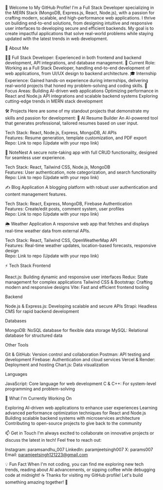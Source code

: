 👋 Welcome to My GitHub Profile!
I'm a Full Stack Developer specializing in the MERN Stack (MongoDB, Express.js, React, Node.js), with a passion for crafting modern, scalable, and high-performance web applications. I thrive on building end-to-end solutions, from designing intuitive and responsive user interfaces to developing secure and efficient backends. My goal is to create impactful applications that solve real-world problems while staying updated with the latest trends in web development.

🚀 About Me

👨‍💻 Full Stack Developer: Experienced in both frontend and backend development, API integrations, and database management.
💼 Current Role: Working as a Full Stack Developer, handling end-to-end development of web applications, from UI/UX design to backend architecture.
🎓 Internship Experience: Gained hands-on experience during internships, delivering real-world projects that honed my problem-solving and coding skills.
🌟 Focus Areas:
Building AI-driven web applications
Optimizing performance in React and Node.js
API integrations and scalable backend systems
Exploring cutting-edge trends in MERN stack development




🛠 Projects
Here are some of my standout projects that demonstrate my skills and passion for development:
🤖 AI Resume Builder
An AI-powered tool that generates professional, tailored resumes based on user input.  

Tech Stack: React, Node.js, Express, MongoDB, AI APIs  
Features: Resume generation, template customization, and PDF export  
Repo: Link to repo (Update with your repo link)

📒 NoteNest
A secure note-taking app with full CRUD functionality, designed for seamless user experience.  

Tech Stack: React, Tailwind CSS, Node.js, MongoDB  
Features: User authentication, note categorization, and search functionality  
Repo: Link to repo (Update with your repo link)

✍️ Blog Application
A blogging platform with robust user authentication and content management features.  

Tech Stack: React, Express, MongoDB, Firebase Authentication  
Features: Create/edit posts, comment system, user profiles  
Repo: Link to repo (Update with your repo link)

🌦 Weather Application
A responsive web app that fetches and displays real-time weather data from external APIs.  

Tech Stack: React, Tailwind CSS, OpenWeatherMap API  
Features: Real-time weather updates, location-based forecasts, responsive design  
Repo: Link to repo (Update with your repo link)


⚡ Tech Stack
Frontend

React.js: Building dynamic and responsive user interfaces
Redux: State management for complex applications
Tailwind CSS & Bootstrap: Crafting modern and responsive designs
Vite: Fast and efficient frontend tooling

Backend

Node.js & Express.js: Developing scalable and secure APIs
Strapi: Headless CMS for rapid backend development

Databases

MongoDB: NoSQL database for flexible data storage
MySQL: Relational database for structured data

Other Tools

Git & GitHub: Version control and collaboration
Postman: API testing and development
Firebase: Authentication and cloud services
Vercel & Render: Deployment and hosting
Chart.js: Data visualization

Languages

JavaScript: Core language for web development
C & C++: For system-level programming and problem-solving


🌱 What I'm Currently Working On

Exploring AI-driven web applications to enhance user experiences
Learning advanced performance optimization techniques for React and Node.js
Building scalable backend systems with microservices architecture
Contributing to open-source projects to give back to the community


📫 Get in Touch
I'm always excited to collaborate on innovative projects or discuss the latest in tech! Feel free to reach out:

Instagram: paramsandhu_007
LinkedIn: paramjeetsingh007
X: params007
Email: paramjeetsingh121223@gmail.com


💡 Fun Fact
When I'm not coding, you can find me exploring new tech trends, reading about AI advancements, or sipping coffee while debugging code at midnight! ☕
Thanks for visiting my GitHub profile! Let's build something amazing together! 🚀
